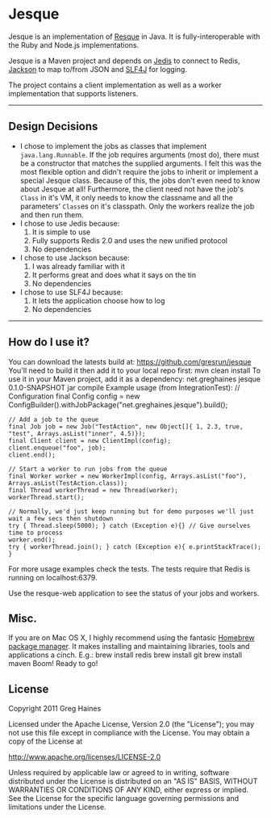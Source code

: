 Jesque
======

Jesque is an implementation of [Resque](https://github.com/defunkt/resque) in Java. It is fully-interoperable with the Ruby and Node.js implementations.

Jesque is a Maven project and depends on [Jedis](https://github.com/xetorthio/jedis) to connect to Redis, [Jackson](http://jackson.codehaus.org/) to map to/from JSON and [SLF4J](http://www.slf4j.org/) for logging.

The project contains a client implementation as well as a worker implementation that supports listeners.

***

Design Decisions
----------------
* I chose to implement the jobs as classes that implement `java.lang.Runnable`. If the job requires arguments (most do), there must be a constructor that matches the supplied arguments. I felt this was the most flexible option and didn't require the jobs to inherit or implement a special Jesque class. Because of this, the jobs don't even need to know about Jesque at all! Furthermore, the client need not have the job's `Class` in it's VM, it only needs to know the classname and all the parameters' `Class`es on it's classpath. Only the workers realize the job and then run them.
* I chose to use Jedis because:
	1. It is simple to use
	2. Fully supports Redis 2.0 and uses the new unified protocol
	3. No dependencies
* I chose to use Jackson because:
	1. I was already familiar with it
	2. It performs great and does what it says on the tin
	3. No dependencies
* I chose to use SLF4J because:
	1. It lets the application choose how to log
	2. No dependencies

***

How do I use it?
----------------
You can download the latests build at:
	https://github.com/gresrun/jesque
You'll need to build it then add it to your local repo first:
	mvn clean install
To use it in your Maven project, add it as a dependency:
	<dependency>
		<groupId>net.greghaines</groupId>
		<artifactId>jesque</artifactId>
		<version>0.1.0-SNAPSHOT</version>
		<type>jar</type>
		<scope>compile</scope>
	</dependency>
Example usage (from IntegrationTest):
	// Configuration
	final Config config = new ConfigBuilder().withJobPackage("net.greghaines.jesque").build();
	
	// Add a job to the queue
	final Job job = new Job("TestAction", new Object[]{ 1, 2.3, true, "test", Arrays.asList("inner", 4.5)});
	final Client client = new ClientImpl(config);
	client.enqueue("foo", job);
	client.end();
	
	// Start a worker to run jobs from the queue
	final Worker worker = new WorkerImpl(config, Arrays.asList("foo"), Arrays.asList(TestAction.class));
	final Thread workerThread = new Thread(worker);
	workerThread.start();
	
	// Normally, we'd just keep running but for demo purposes we'll just wait a few secs then shutdown
	try { Thread.sleep(5000); } catch (Exception e){} // Give ourselves time to process
	worker.end();
	try { workerThread.join(); } catch (Exception e){ e.printStackTrace(); }
For more usage examples check the tests. The tests require that Redis is running on localhost:6379.

Use the resque-web application to see the status of your jobs and workers.

Misc.
-----

If you are on Mac OS X, I highly recommend using the fantasic [Homebrew package manager](https://github.com/mxcl/homebrew). It makes installing and maintaining libraries, tools and applications a cinch. E.g.:
	brew install redis
	brew install git
	brew install maven
Boom! Ready to go!

License
-------
Copyright 2011 Greg Haines

Licensed under the Apache License, Version 2.0 (the "License");
you may not use this file except in compliance with the License.
You may obtain a copy of the License at

   http://www.apache.org/licenses/LICENSE-2.0

Unless required by applicable law or agreed to in writing, software
distributed under the License is distributed on an "AS IS" BASIS,
WITHOUT WARRANTIES OR CONDITIONS OF ANY KIND, either express or implied.
See the License for the specific language governing permissions and
limitations under the License.
